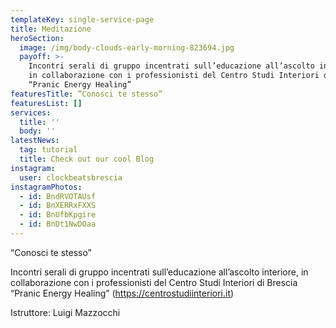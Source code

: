 ```yaml
---
templateKey: single-service-page
title: Meditazione
heroSection:
  image: /img/body-clouds-early-morning-823694.jpg
  payoff: >-
    Incontri serali di gruppo incentrati sull’educazione all’ascolto interiore,
    in collaborazione con i professionisti del Centro Studi Interiori di Brescia
    “Pranic Energy Healing” 
featuresTitle: “Conosci te stesso”
featuresList: []
services:
  title: ''
  body: ''
latestNews:
  tag: tutorial
  title: Check out our cool Blog
instagram:
  user: clockbeatsbrescia
instagramPhotos:
  - id: BndRVOTAUsf
  - id: BnXERRxFXXS
  - id: BnUfbKpgire
  - id: BnDt1NwDOaa
---
```

“Conosci te stesso”

Incontri serali di gruppo incentrati sull’educazione all’ascolto interiore, in collaborazione con i professionisti del Centro Studi Interiori di Brescia “Pranic Energy Healing” (https://centrostudiinteriori.it)

Istruttore: Luigi Mazzocchi
